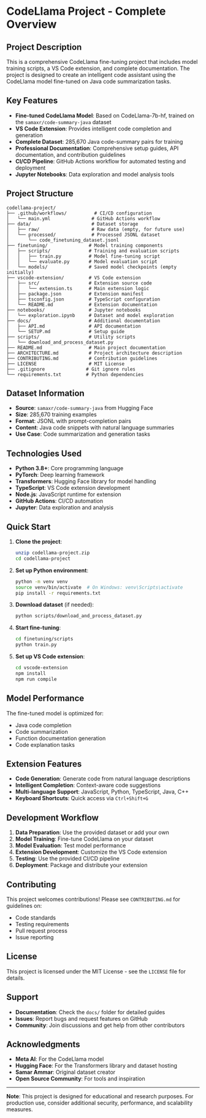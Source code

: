 # CodeLlama Project - Complete Overview

## Project Description

This is a comprehensive CodeLlama fine-tuning project that includes model training scripts, a VS Code extension, and complete documentation. The project is designed to create an intelligent code assistant using the CodeLlama model fine-tuned on Java code summarization tasks.

## Key Features

- **Fine-tuned CodeLlama Model**: Based on CodeLlama-7b-hf, trained on the `samaxr/code-summary-java` dataset
- **VS Code Extension**: Provides intelligent code completion and generation
- **Complete Dataset**: 285,670 Java code-summary pairs for training
- **Professional Documentation**: Comprehensive setup guides, API documentation, and contribution guidelines
- **CI/CD Pipeline**: GitHub Actions workflow for automated testing and deployment
- **Jupyter Notebooks**: Data exploration and model analysis tools

## Project Structure

```
codellama-project/
├── .github/workflows/          # CI/CD configuration
│   └── main.yml               # GitHub Actions workflow
├── data/                      # Dataset storage
│   ├── raw/                   # Raw data (empty, for future use)
│   └── processed/             # Processed JSONL dataset
│       └── code_finetuning_dataset.jsonl
├── finetuning/               # Model training components
│   ├── scripts/              # Training and evaluation scripts
│   │   ├── train.py          # Model fine-tuning script
│   │   └── evaluate.py       # Model evaluation script
│   └── models/               # Saved model checkpoints (empty initially)
├── vscode-extension/         # VS Code extension
│   ├── src/                  # Extension source code
│   │   └── extension.ts      # Main extension logic
│   ├── package.json          # Extension manifest
│   ├── tsconfig.json         # TypeScript configuration
│   └── README.md             # Extension documentation
├── notebooks/                # Jupyter notebooks
│   └── exploration.ipynb     # Dataset and model exploration
├── docs/                     # Additional documentation
│   ├── API.md                # API documentation
│   └── SETUP.md              # Setup guide
├── scripts/                  # Utility scripts
│   └── download_and_process_dataset.py
├── README.md                 # Main project documentation
├── ARCHITECTURE.md           # Project architecture description
├── CONTRIBUTING.md           # Contribution guidelines
├── LICENSE                   # MIT License
├── .gitignore               # Git ignore rules
└── requirements.txt         # Python dependencies
```

## Dataset Information

- **Source**: `samaxr/code-summary-java` from Hugging Face
- **Size**: 285,670 training examples
- **Format**: JSONL with prompt-completion pairs
- **Content**: Java code snippets with natural language summaries
- **Use Case**: Code summarization and generation tasks

## Technologies Used

- **Python 3.8+**: Core programming language
- **PyTorch**: Deep learning framework
- **Transformers**: Hugging Face library for model handling
- **TypeScript**: VS Code extension development
- **Node.js**: JavaScript runtime for extension
- **GitHub Actions**: CI/CD automation
- **Jupyter**: Data exploration and analysis

## Quick Start

1. **Clone the project**:
   ```bash
   unzip codellama-project.zip
   cd codellama-project
   ```

2. **Set up Python environment**:
   ```bash
   python -m venv venv
   source venv/bin/activate  # On Windows: venv\Scripts\activate
   pip install -r requirements.txt
   ```

3. **Download dataset** (if needed):
   ```bash
   python scripts/download_and_process_dataset.py
   ```

4. **Start fine-tuning**:
   ```bash
   cd finetuning/scripts
   python train.py
   ```

5. **Set up VS Code extension**:
   ```bash
   cd vscode-extension
   npm install
   npm run compile
   ```

## Model Performance

The fine-tuned model is optimized for:
- Java code completion
- Code summarization
- Function documentation generation
- Code explanation tasks

## Extension Features

- **Code Generation**: Generate code from natural language descriptions
- **Intelligent Completion**: Context-aware code suggestions
- **Multi-language Support**: JavaScript, Python, TypeScript, Java, C++
- **Keyboard Shortcuts**: Quick access via `Ctrl+Shift+G`

## Development Workflow

1. **Data Preparation**: Use the provided dataset or add your own
2. **Model Training**: Fine-tune CodeLlama on your dataset
3. **Model Evaluation**: Test model performance
4. **Extension Development**: Customize the VS Code extension
5. **Testing**: Use the provided CI/CD pipeline
6. **Deployment**: Package and distribute your extension

## Contributing

This project welcomes contributions! Please see `CONTRIBUTING.md` for guidelines on:
- Code standards
- Testing requirements
- Pull request process
- Issue reporting

## License

This project is licensed under the MIT License - see the `LICENSE` file for details.

## Support

- **Documentation**: Check the `docs/` folder for detailed guides
- **Issues**: Report bugs and request features on GitHub
- **Community**: Join discussions and get help from other contributors

## Acknowledgments

- **Meta AI**: For the CodeLlama model
- **Hugging Face**: For the Transformers library and dataset hosting
- **Samar Ammar**: Original dataset creator
- **Open Source Community**: For tools and inspiration

---

**Note**: This project is designed for educational and research purposes. For production use, consider additional security, performance, and scalability measures.

